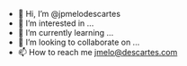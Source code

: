 - 👋 Hi, I’m @jpmelodescartes
- 👀 I’m interested in ...
- 🌱 I’m currently learning ...
- 💞️ I’m looking to collaborate on ...
- 📫 How to reach me jmelo@descartes.com

<!---
jpmelodescartes/jpmelodescartes is a ✨ special ✨ repository because its `README.md` (this file) appears on your GitHub profile.
You can click the Preview link to take a look at your changes.
--->
